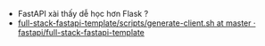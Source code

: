 
- FastAPI xài thấy dễ học hơn Flask ? 
- [full-stack-fastapi-template/scripts/generate-client.sh at master · fastapi/full-stack-fastapi-template](https://github.com/fastapi/full-stack-fastapi-template/blob/master/scripts/generate-client.sh)